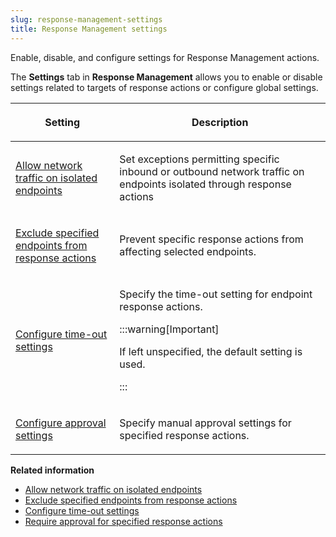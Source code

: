 ```yaml
---
slug: response-management-settings
title: Response Management settings
---
```


Enable, disable, and configure settings for Response Management actions.

The **Settings** tab in **Response Management** allows you to enable or disable settings related to targets of response actions or configure global settings.

<table>
<colgroup>
<col style="width: 33%" />
<col style="width: 67%" />
</colgroup>
<thead>
<tr>
<th><p>Setting</p></th>
<th><p>Description</p></th>
</tr>
</thead>
<tbody>
<tr>
<td><p><a href="trend-vision-one-allow-traffic-isolated-endpoints">Allow network traffic on isolated endpoints</a></p></td>
<td><p>Set exceptions permitting specific inbound or outbound network traffic on endpoints isolated through response actions</p></td>
</tr>
<tr>
<td><p><a href="trend-vision-one-response-exclude-endpoints">Exclude specified endpoints from response actions</a></p></td>
<td><p>Prevent specific response actions from affecting selected endpoints.</p></td>
</tr>
<tr>
<td><p><a href="trend-vision-one-time-out-settings">Configure time-out settings</a></p></td>
<td><p>Specify the time-out setting for endpoint response actions.</p>


:::warning[Important]

<p>If left unspecified, the default setting is used.</p>


:::

</td>
</tr>
<tr>
<td><p><a href="trend-vision-one-approval-specified-actions">Configure approval settings</a></p></td>
<td><p>Specify manual approval settings for specified response actions.</p></td>
</tr>
</tbody>
</table>

**Related information**

- [Allow network traffic on isolated endpoints](allow-traffic-isolated-endpoints.md "Configure exceptions that allow network traffic to and from isolated endpoints.")
- [Exclude specified endpoints from response actions](response-exclude-endpoints.md "Set exclusions to prevent specific response actions from affecting groups of selected endpoints.")
- [Configure time-out settings](time-out-settings.md "Specify how long Response Management waits before each endpoint response action times out.")
- [Require approval for specified response actions](approval-specified-actions.md "Ensure critical actions are verified before execution by configuring manual approval settings.")
